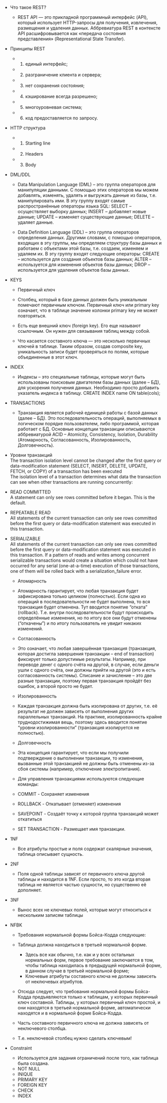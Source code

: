 - Что такое REST?
  - REST API — это прикладной программный интерфейс (API), 
который использует HTTP-запросы для получения, извлечения, 
размещения и удаления данных. Аббревиатура REST в контексте API 
расшифровывается как «передача состояния представления» 
(Representational State Transfer).
- Принципы REST
  - 1. единый интерфейс;
  - 2. разграничение клиента и сервера;
  - 3. нет сохранения состояния;
  - 4. кэширование всегда разрешено;
  - 5. многоуровневая система;
  - 6. код предоставляется по запросу.
- HTTP структура
  - 1. Starting line
  - 2. Headers
  - 3. Body

- DML/DDL
  - Data Manipulation Language (DML) – 
это группа операторов для манипуляции данными. 
С помощью этих операторов мы можем добавлять, изменять, 
удалять и выгружать данные из базы, т.е. манипулировать ими.
В эту группу входят самые распространённые операторы языка SQL:
SELECT – осуществляет выборку данных;
INSERT – добавляет новые данные;
UPDATE – изменяет существующие данные;
DELETE – удаляет данные.

  - Data Definition Language (DDL) – это группа 
операторов определения данных. Другими словами, 
с помощью операторов, входящих в эту группы, мы 
определяем структуру базы данных и работаем с 
объектами этой базы, т.е. создаем, изменяем и удаляем их.
В эту группу входят следующие операторы:
CREATE – используется для создания объектов базы данных;
ALTER – используется для изменения объектов базы данных;
DROP – используется для удаления объектов базы данных.

- KEYS
  - Первичный ключ
  - Столбец, который в базе данных должен быть 
уникальным помечают первичным ключом. Первичный 
ключ или primary key означает, что в таблице 
значение колонки primary key не может повторяться. 

  - Есть еще внешний ключ (foreign key).  Его еще называют 
ссылочным. Он нужен для связывания таблиц между собой.

  - Что касается составного ключа — это несколько 
первичных ключей в таблице. Таким образом, создав 
composite key, уникальность записи будет проверяться 
по полям, которые объединенные в этот ключ.

- INDEX
  - Индексы – это специальные таблицы, которые 
могут быть использованы поисковым двигателем базы 
данных (далее – БД), для ускорения получения данных. 
Необходимо просто добавить указатель индекса в таблицу.
CREATE INDEX name ON table(cols);

- TRANSACTIONS
  - Транзакция является рабочей единицей работы с 
базой данных (далее – БД). Это последовательность 
операций, выполняемых в логическом порядке пользователем, 
либо программой, которая работает с БД.
Основные концепции транзакции описываются 
аббревиатурой ACID – Atomicity, Consistency, 
Isolation, Durability (Атомарность, Согласованность, 
Изолированность, Долговечность).

- Уровни транзакций  
The transaction isolation level cannot be changed after the first query or data-modification statement (SELECT, INSERT, DELETE, UPDATE, FETCH, or COPY) of a transaction has been executed  
The isolation level of a transaction determines what data the transaction can see when other transactions are running concurrently:

- READ COMMITTED  
A statement can only see rows committed before it began. This is the default.

- REPEATABLE READ  
All statements of the current transaction can only see rows committed before the first query or data-modification statement was executed in this transaction.

- SERIALIZABLE  
All statements of the current transaction can only see rows committed before the first query or data-modification statement was executed in this transaction. If a pattern of reads and writes among concurrent serializable transactions would create a situation which could not have occurred for any serial (one-at-a-time) execution of those transactions, one of them will be rolled back with a serialization_failure error.

  - Атомарность
  - Атомарность гарантирует, что любая транзакция 
будет зафиксирована только целиком (полностью). 
Если одна из операций в последовательности не 
будет выполнена, то вся транзакция будет отменена. 
Тут вводится понятие “отката” (rollback). 
Т.е. внутри последовательности будут происходить 
определённые изменения, но по итогу все они будут 
отменены (“откачены”) и по итогу пользователь не 
увидит никаких изменений.

  - Согласованность
  - Это означает, что любая завершённая транзакция 
(транзакция, которая достигла завершения транзакции – end
 of transaction) фиксирует только допустимые результаты. 
Например, при переводе денег с одного счёта на другой, 
в случае, если деньги ушли с одного счёта, они должны 
прийти на другой (это и есть согласованность системы). 
Списание и зачисление  – это две разные транзакции, 
поэтому первая транзакция пройдёт без ошибок, а второй 
просто не будет.

  - Изолированность
  - Каждая транзакция должна быть изолирована от других, 
т.е. её результат не должен зависеть от выполнения 
других параллельных транзакций. На практике, 
изолированность крайне труднодостижимая вещь, поэтому 
здесь вводится понятие “уровни изолированности” 
(транзакция изолируется не полностью).

  - Долговечность
  - Эта концепция гарантирует, что если мы получили 
подтверждение о выполнении транзакции, то изменения, 
вызванные этой транзакцией не должны быть отменены из-за 
сбоя системы (например, отключение электропитания).

  - Для управления транзакциями используются следующие команды:
  - COMMIT - Сохраняет изменения
  - ROLLBACK - Откатывает (отменяет) изменения
  - SAVEPOINT - Создаёт точку к которой группа транзакций может откатиться
  - SET TRANSACTION - Размещает имя транзакции.

- 1NF
  - Все атрибуты простые и поля содержат скалярные значения, 
таблица описывает сущность.

- 2NF
  - Поля одной таблицы зависят от первичного ключа 
другой таблицы и находится в 1NF.
Если просто, то это когда вторая таблица не является частью сущности,
но существенно её дополняет.

- 3NF
  - Вынос всех не ключевых полей, которые могут 
относиться к нескольким записям таблицы

- NFBK
  - Требования нормальной формы Бойса-Кодда следующие:
  - Таблица должна находиться в третьей нормальной форме. 
    - Здесь все как обычно, т.е. как и у всех остальных 
нормальных форм, первое требование заключается в том, 
чтобы таблица находилась в предыдущей нормальной форме, 
в данном случае в третьей нормальной форме;
    - Ключевые атрибуты составного ключа не должны 
зависеть от неключевых атрибутов.

  - Отсюда следует, что требования нормальной формы 
Бойса-Кодда предъявляются только к таблицам, у 
которых первичный ключ составной. Таблицы, у которых 
первичный ключ простой, и они находятся в третьей 
нормальной форме, автоматически находятся и в 
нормальной форме Бойса-Кодда.

  - Часть составного первичного ключа не должна 
зависеть от неключевого столбца.

  - Т.е. неключевой столбец нужно сделать ключевым!

- Constraint
  - Используется для задания ограничений после того, как 
таблица была создана.
  - NOT NULL
  - INIQUE
  - PRIMARY KEY
  - FOREIGN KEY
  - CHECK
  - INDEX
